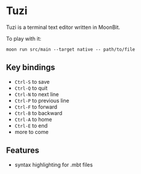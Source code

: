 # Tuzi

Tuzi is a terminal text editor written in MoonBit.

To play with it:

```
moon run src/main --target native -- path/to/file
```

## Key bindings

- `Ctrl-S` to save
- `Ctrl-Q` to quit
- `Ctrl-N` to next line
- `Ctrl-P` to previous line
- `Ctrl-F` to forward
- `Ctrl-B` to backward
- `Ctrl-A` to home
- `Ctrl-E` to end
- more to come

## Features

- syntax highlighting for .mbt files
